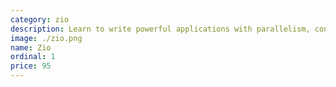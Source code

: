 ```yaml
---
category: zio
description: Learn to write powerful applications with parallelism, concurrency and pure functional programming with one of the hottest tools in the Scala ecosystem.
image: ./zio.png
name: Zio
ordinal: 1
price: 95
---
```


